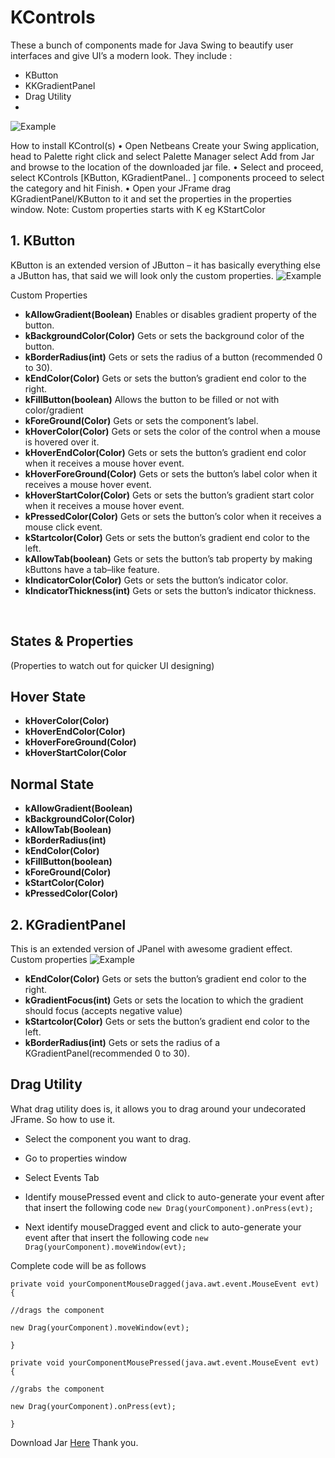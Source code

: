 

# KControls 
These a bunch of components made for Java Swing to beautify user interfaces and give UI’s a modern look. They include :
* KButton
* KKGradientPanel
* Drag Utility
* 
![Example](https://github.com/k33ptoo/KControls/blob/master/images/demo.gif)
 
How to install KControl(s)
•	Open Netbeans Create your Swing application, head to Palette right click and select Palette Manager select Add from Jar and browse to the location of the downloaded jar file.
•	Select and proceed, select KControls [KButton, KGradientPanel.. ] components proceed to select the category and hit Finish.
•	Open your JFrame drag KGradientPanel/KButton to it and set the properties in the properties window.
Note: Custom properties starts with K eg KStartColor


## 1. KButton

KButton is an extended version of JButton – it has basically everything else a JButton has, that said we will look only the custom properties.
  ![Example](https://github.com/k33ptoo/KControls/blob/master/images/kbutton.png)

Custom Properties

 - **kAllowGradient(Boolean)**
      Enables or disables gradient property of the button.
 -  **kBackgroundColor(Color)**
Gets or sets the background color of the button.
 - **kBorderRadius(int)**
       Gets or sets the radius of a button (recommended 0 to 30).
 - **kEndColor(Color)**
Gets or sets the button’s gradient end color to the right.
 - **kFillButton(boolean)**
Allows the button to be filled or not with color/gradient
 - **kForeGround(Color)**
Gets or sets the component’s label.
 - **kHoverColor(Color)**
Gets or sets the color of the control when a mouse is hovered over it.
 - **kHoverEndColor(Color)**
Gets or sets the button’s gradient end color when it receives a mouse hover event.
 - **kHoverForeGround(Color)**
Gets or sets the button’s label color when it receives a mouse hover event.
 - **kHoverStartColor(Color)**
Gets or sets the button’s gradient start color when it receives a mouse hover event.
 - **kPressedColor(Color)**
Gets or sets the button’s color when it receives a mouse click event.
 - **kStartcolor(Color)**
Gets or sets the button’s gradient end color to the left.
 - **kAllowTab(boolean)**
Gets or sets the button’s tab property by making kButtons have a tab–like feature.
 - **kIndicatorColor(Color)**
Gets or sets the button’s indicator color.
 - **kIndicatorThickness(int)**
Gets or sets the button’s indicator thickness.


 

## States & Properties	
(Properties to watch out for quicker UI designing)
## Hover State

 - **kHoverColor(Color)**
 - **kHoverEndColor(Color)**
 - **kHoverForeGround(Color)**
 - **kHoverStartColor(Color**

## Normal State

 - **kAllowGradient(Boolean)**
 - **kBackgroundColor(Color)**
 - **kAllowTab(Boolean)**
 - **kBorderRadius(int)**
 - **kEndColor(Color)**
 - **kFillButton(boolean)**
 - **kForeGround(Color)**
 - **kStartColor(Color)**
 - **kPressedColor(Color)**

## 2.	KGradientPanel
This is an extended version of JPanel with awesome gradient effect. 
Custom properties
![Example](https://github.com/k33ptoo/KControls/blob/master/images/gradient.png)
 - **kEndColor(Color)**
Gets or sets the button’s gradient end color to the right.
 - **kGradientFocus(int)**
Gets or sets the location to which the gradient should focus (accepts negative value)
 - **kStartcolor(Color)**
Gets or sets the button’s gradient end color to the left.
 - **kBorderRadius(int)**
Gets or sets the radius of a KGradientPanel(recommended 0 to 30).

## Drag Utility

What drag utility does is, it allows you to drag around your undecorated JFrame. So how to use it.

 - Select the component you want to drag.
 - Go to properties window
 - Select Events Tab
 - Identify mousePressed event and click to auto-generate your event
   after that insert the following code
    ```new Drag(yourComponent).onPress(evt);```

 - Next identify mouseDragged event and click to auto-generate your
   event after that insert the following code
   ```new Drag(yourComponent).moveWindow(evt);```

 Complete code will be as follows

    private void yourComponentMouseDragged(java.awt.event.MouseEvent evt) {
    
    //drags the component
    
    new Drag(yourComponent).moveWindow(evt);
    
    }
    
    private void yourComponentMousePressed(java.awt.event.MouseEvent evt) {
    
    //grabs the component
    
    new Drag(yourComponent).onPress(evt);
    
    }


Download Jar [Here](https://github.com/k33ptoo/KControls/blob/master/dist/KControls.jar)
Thank you.
